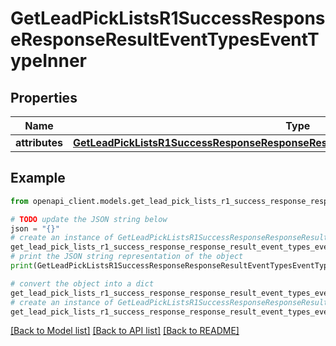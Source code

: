 # GetLeadPickListsR1SuccessResponseResponseResultEventTypesEventTypeInner


## Properties

Name | Type | Description | Notes
------------ | ------------- | ------------- | -------------
**attributes** | [**GetLeadPickListsR1SuccessResponseResponseResultEventTypesEventTypeInnerAttributes**](GetLeadPickListsR1SuccessResponseResponseResultEventTypesEventTypeInnerAttributes.md) |  | [optional] 

## Example

```python
from openapi_client.models.get_lead_pick_lists_r1_success_response_response_result_event_types_event_type_inner import GetLeadPickListsR1SuccessResponseResponseResultEventTypesEventTypeInner

# TODO update the JSON string below
json = "{}"
# create an instance of GetLeadPickListsR1SuccessResponseResponseResultEventTypesEventTypeInner from a JSON string
get_lead_pick_lists_r1_success_response_response_result_event_types_event_type_inner_instance = GetLeadPickListsR1SuccessResponseResponseResultEventTypesEventTypeInner.from_json(json)
# print the JSON string representation of the object
print(GetLeadPickListsR1SuccessResponseResponseResultEventTypesEventTypeInner.to_json())

# convert the object into a dict
get_lead_pick_lists_r1_success_response_response_result_event_types_event_type_inner_dict = get_lead_pick_lists_r1_success_response_response_result_event_types_event_type_inner_instance.to_dict()
# create an instance of GetLeadPickListsR1SuccessResponseResponseResultEventTypesEventTypeInner from a dict
get_lead_pick_lists_r1_success_response_response_result_event_types_event_type_inner_from_dict = GetLeadPickListsR1SuccessResponseResponseResultEventTypesEventTypeInner.from_dict(get_lead_pick_lists_r1_success_response_response_result_event_types_event_type_inner_dict)
```
[[Back to Model list]](../README.md#documentation-for-models) [[Back to API list]](../README.md#documentation-for-api-endpoints) [[Back to README]](../README.md)


